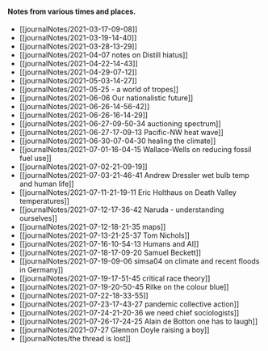 #### Notes from various times and places.

- [[journalNotes/2021-03-17-09-08]]
- [[journalNotes/2021-03-19-14-40]]
- [[journalNotes/2021-03-28-13-29]]
- [[journalNotes/2021-04-07 notes on Distill hiatus]]
- [[journalNotes/2021-04-22-14-43]]
- [[journalNotes/2021-04-29-07-12]]
- [[journalNotes/2021-05-03-14-27]]
- [[journalNotes/2021-05-25 - a world of tropes]]
- [[journalNotes/2021-06-06 Our nationalistic future]]
- [[journalNotes/2021-06-26-14-56-42]]
- [[journalNotes/2021-06-26-16-14-29]]
- [[journalNotes/2021-06-27-09-50-34 auctioning spectrum]]
- [[journalNotes/2021-06-27-17-09-13 Pacific-NW heat wave]]
- [[journalNotes/2021-06-30-07-04-30 healing the climate]]
- [[journalNotes/2021-07-01-16-04-15 Wallace-Wells on reducing fossil fuel use]]
- [[journalNotes/2021-07-02-21-09-19]]
- [[journalNotes/2021-07-03-21-46-41 Andrew Dressler wet bulb temp and human life]]
- [[journalNotes/2021-07-11-21-19-11 Eric Holthaus on Death Valley temperatures]]
- [[journalNotes/2021-07-12-17-36-42 Naruda - understanding ourselves]]
- [[journalNotes/2021-07-12-18-21-35 maps]]
- [[journalNotes/2021-07-13-21-25-37 Tom Nichols]]
- [[journalNotes/2021-07-16-10-54-13 Humans and AI]]
- [[journalNotes/2021-07-18-17-09-20 Samuel Beckett]]
- [[journalNotes/2021-07-19-09-06 simsa04 on climate and recent floods in Germany]]
- [[journalNotes/2021-07-19-17-51-45 critical race theory]]
- [[journalNotes/2021-07-19-20-50-45 Rilke on the colour blue]]
- [[journalNotes/2021-07-22-18-33-55]]
- [[journalNotes/2021-07-23-17-43-27 pandemic collective action]]
- [[journalNotes/2021-07-24-21-20-36 we need chief sociologists]]
- [[journalNotes/2021-07-26-17-24-25 Alain de Botton one has to laugh]]
- [[journalNotes/2021-07-27 Glennon Doyle raising a boy]]
- [[journalNotes/the thread is lost]]
